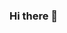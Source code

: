 ### Hi there 👋

<!--
**milenaadao/milenaadao** is a ✨ _special_ ✨ repository because its `README.md` (this file) appears on your GitHub profile.

OLA mundo!!!!


Here are some ideas to get you started:
hhhhhhhhh iiiiii

teste2

teste
- 🔭 I’m currently working on ...
- 🌱 I’m currently learning ...
- 👯 I’m looking to collaborate on ...
- 🤔 I’m looking for help with ...
- 💬 Ask me about ...
- 📫 How to reach me: ...
- 😄 Pronouns: ...
- ⚡ Fun fact: ...
-->
